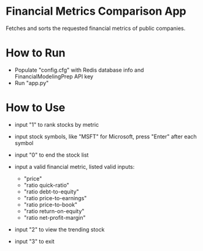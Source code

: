 # Financial Metrics Comparison App
Fetches and sorts the requested financial metrics of public companies.

# How to Run
* Populate "config.cfg" with Redis database info and FinancialModelingPrep API key
* Run "app.py"

# How to Use
* input "1" to rank stocks by metric
* input stock symbols, like "MSFT" for Microsoft, press "Enter" after each symbol
* input "0" to end the stock list
* input a valid financial metric, listed valid inputs:

    - "price"
    - "ratio quick-ratio"
    - "ratio debt-to-equity"
    - "ratio price-to-earnings"
    - "ratio price-to-book"
    - "ratio return-on-equity"
    - "ratio net-profit-margin"

* input "2" to view the trending stock
* input "3" to exit
